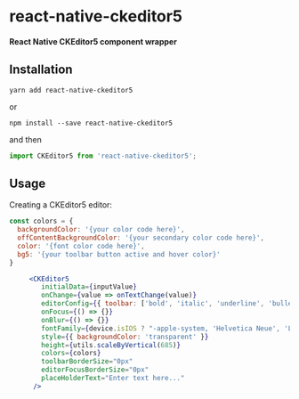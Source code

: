 # react-native-ckeditor5

#### React Native CKEditor5 component wrapper

## Installation

```
yarn add react-native-ckeditor5
```

or

```
npm install --save react-native-ckeditor5
```

and then

```jsx harmony
import CKEditor5 from 'react-native-ckeditor5';
```

## Usage

Creating a CKEditor5 editor:

```jsx harmony
const colors = {
  backgroundColor: '{your color code here}',
  offContentBackgroundColor: '{your secondary color code here}',
  color: '{font color code here}',
  bg5: '{your toolbar button active and hover color}'
}
```

```jsx harmony
     <CKEditor5
        initialData={inputValue}
        onChange={value => onTextChange(value)}
        editorConfig={{ toolbar: ['bold', 'italic', 'underline', 'bulletedList', 'numberedList', '|', 'undo', 'redo'] }}
        onFocus={() => {}}
        onBlur={() => {}}
        fontFamily={device.isIOS ? "-apple-system, 'Helvetica Neue', 'Lucida Grande'" : "'Roboto', sans-serif"}
        style={{ backgroundColor: 'transparent' }}
        height={utils.scaleByVertical(685)}
        colors={colors}
        toolbarBorderSize="0px"
        editorFocusBorderSize="0px"
        placeHolderText="Enter text here..."
      />
```
